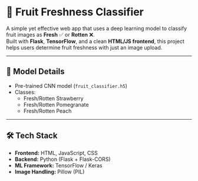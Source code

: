 # 🍓 Fruit Freshness Classifier

A simple yet effective web app that uses a deep learning model to classify fruit images as **Fresh** ✅ or **Rotten** ❌.  
Built with **Flask**, **TensorFlow**, and a clean **HTML/JS frontend**, this project helps users determine fruit freshness with just an image upload.

---

## 🧠 Model Details

- Pre-trained CNN model (`fruit_classifier.h5`)
- Classes:
  - Fresh/Rotten Strawberry  
  - Fresh/Rotten Pomegranate  
  - Fresh/Rotten Peach

---

## 🛠️ Tech Stack

- **Frontend:** HTML, JavaScript, CSS  
- **Backend:** Python (Flask + Flask-CORS)  
- **ML Framework:** TensorFlow / Keras  
- **Image Handling:** Pillow (PIL)

